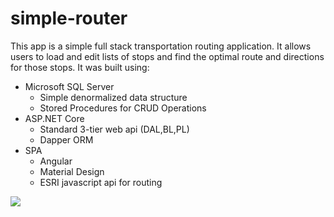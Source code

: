 # simple-router
This app is a simple full stack transportation routing application. It allows users to load and edit lists of stops and find the optimal route and directions for those stops. It was built using:

* Microsoft SQL Server 
    * Simple denormalized data structure
    * Stored Procedures for CRUD Operations
* ASP.NET Core
    * Standard 3-tier web api (DAL,BL,PL)
    * Dapper ORM 
* SPA 
    * Angular 
    * Material Design 
    * ESRI javascript api for routing


<img src="https://i.imgur.com/bJnBc3i.mp4"/>